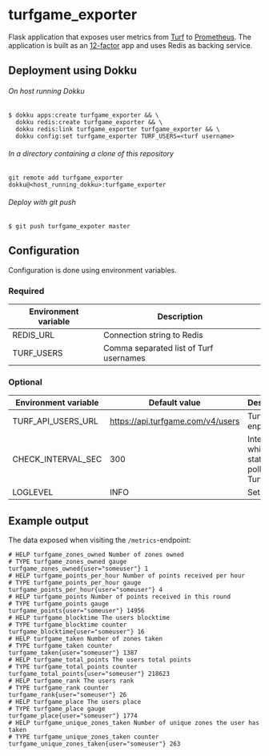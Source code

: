 # turfgame_exporter

Flask application that exposes user metrics from [Turf](https://turfgame.com/) to [Prometheus](https://prometheus.io/). The application is built as an [12-factor](https://12factor.net/) app and uses Redis as backing service.

## Deployment using Dokku

###### On host running Dokku

```
$ dokku apps:create turfgame_exporter && \
  dokku redis:create turfgame_exporter && \
  dokku redis:link turfgame_exporter turfgame_exporter && \
  dokku config:set turfgame_exporter TURF_USERS=<turf username>
```

###### In a directory containing a clone of this repository

```
git remote add turfgame_exporter dokku@<host_running_dokku>:turfgame_exporter
```

###### Deploy with git push

```
$ git push turfgame_expoter master
```

## Configuration

Configuration is done using environment variables.

### Required 

| Environment variable | Description                            |
| -------------------- | -------------------------------------- |
| REDIS_URL            | Connection string to Redis             |
| TURF_USERS           | Comma separated list of Turf usernames |

### Optional

| Environment variable | Default value                     | Description                                           |
| -------------------- | --------------------------------- | ----------------------------------------------------- |
| TURF_API_USERS_URL   | https://api.turfgame.com/v4/users | Turf API enpoint                                      |
| CHECK_INTERVAL_SEC   | 300                               | Interval in which statistics is polled from Turf API. |
| LOGLEVEL             | INFO                              | Set loglevel                                          |

## Example output

The data exposed when visiting the `/metrics`-endpoint:

```
# HELP turfgame_zones_owned Number of zones owned
# TYPE turfgame_zones_owned gauge
turfgame_zones_owned{user="someuser"} 1
# HELP turfgame_points_per_hour Number of points received per hour
# TYPE turfgame_points_per_hour gauge
turfgame_points_per_hour{user="someuser"} 4
# HELP turfgame_points Number of points received in this round
# TYPE turfgame_points gauge
turfgame_points{user="someuser"} 14956
# HELP turfgame_blocktime The users blocktime
# TYPE turfgame_blocktime counter
turfgame_blocktime{user="someuser"} 16
# HELP turfgame_taken Number of zones taken
# TYPE turfgame_taken counter
turfgame_taken{user="someuser"} 1387
# HELP turfgame_total_points The users total points
# TYPE turfgame_total_points counter
turfgame_total_points{user="someuser"} 218623
# HELP turfgame_rank The users rank
# TYPE turfgame_rank counter
turfgame_rank{user="someuser"} 26
# HELP turfgame_place The users place
# TYPE turfgame_place gauge
turfgame_place{user="someuser"} 1774
# HELP turfgame_unique_zones_taken Number of unique zones the user has taken
# TYPE turfgame_unique_zones_taken counter
turfgame_unique_zones_taken{user="someuser"} 263
```

